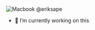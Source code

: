 ![Macbook @eriksape](https://raw.githubusercontent.com/eriksape/eriksape/0253b7bc3f4b30a86abbb779e05ffcfac114317a/.github/assets/computer.svg)

- 🔭 I’m currently working on this
